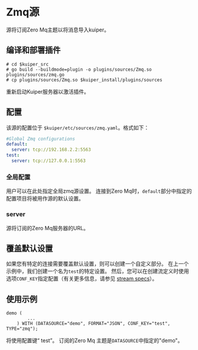 # Zmq源

源将订阅Zero Mq主题以将消息导入kuiper。

## 编译和部署插件

```shell
# cd $kuiper_src
# go build --buildmode=plugin -o plugins/sources/Zmq.so plugins/sources/zmq.go
# cp plugins/sources/Zmq.so $kuiper_install/plugins/sources
```

重新启动Kuiper服务器以激活插件。

## 配置

该源的配置位于 ``$kuiper/etc/sources/zmq.yaml``。格式如下：

```yaml
#Global Zmq configurations
default:
  server: tcp://192.168.2.2:5563  
test:
  server: tcp://127.0.0.1:5563
```
### 全局配置

用户可以在此处指定全局zmq源设置。 连接到Zero Mq时，``default``部分中指定的配置项目将被用作源的默认设置。

### server

源将订阅的Zero Mq服务器的URL。

## 覆盖默认设置

如果您有特定的连接需要覆盖默认设置，则可以创建一个自定义部分。 在上一个示例中，我们创建一个名为``test``的特定设置。 然后，您可以在创建流定义时使用选项``CONF_KEY``指定配置（有关更多信息，请参见 [stream specs](../../sqls/streams.md)）。

## 使用示例

```
demo (
		...
	) WITH (DATASOURCE="demo", FORMAT="JSON", CONF_KEY="test", TYPE="zmq");
```

将使用配置键“ test”。 订阅的Zero Mq 主题是``DATASOURCE``中指定的"demo"。

